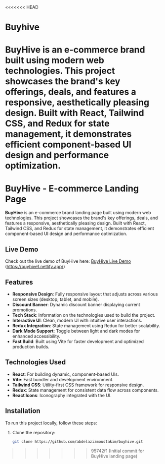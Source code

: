 <<<<<<< HEAD
# Buyhive
**BuyHive** is an e-commerce brand built using modern web technologies. This project showcases the brand's key offerings, deals, and features a responsive, aesthetically pleasing design. Built with React, Tailwind CSS, and Redux for state management, it demonstrates efficient component-based UI design and performance optimization.
=======
# BuyHive - E-commerce Landing Page

**BuyHive** is an e-commerce brand landing page built using modern web technologies. This project showcases the brand's key offerings, deals, and features a responsive, aesthetically pleasing design. Built with React, Tailwind CSS, and Redux for state management, it demonstrates efficient component-based UI design and performance optimization.

## Live Demo

Check out the live demo of BuyHive here: [BuyHive Live Demo](#) (https://buyhive1.netlify.app/)

## Features

- **Responsive Design**: Fully responsive layout that adjusts across various screen sizes (desktop, tablet, and mobile).
- **Discount Banner**: Dynamic discount banner displaying current promotions.
- **Tech Stack**: Information on the technologies used to build the project.
- **Interactive UI**: Clean, modern UI with intuitive user interactions.
- **Redux Integration**: State management using Redux for better scalability.
- **Dark Mode Support**: Toggle between light and dark modes for enhanced accessibility.
- **Fast Build**: Built using Vite for faster development and optimized production builds.

## Technologies Used

- **React**: For building dynamic, component-based UIs.
- **Vite**: Fast bundler and development environment.
- **Tailwind CSS**: Utility-first CSS framework for responsive design.
- **Redux**: State management for consistent data flow across components.
- **React Icons**: Iconography integrated with the UI.

## Installation

To run this project locally, follow these steps:

1. Clone the repository:
   ```bash
   git clone https://github.com/abdelazizmoustakim/buyhive.git
>>>>>>> 95742f1 (Initial commit for BuyHive landing page)
